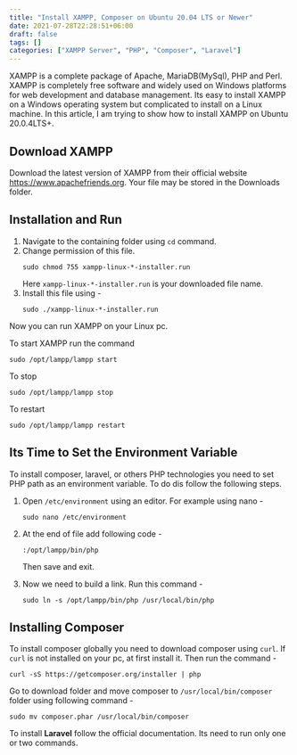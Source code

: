 ```yaml
---
title: "Install XAMPP, Composer on Ubuntu 20.04 LTS or Newer"
date: 2021-07-28T22:28:51+06:00
draft: false
tags: []
categories: ["XAMPP Server", "PHP", "Composer", "Laravel"]
---
```


XAMPP is a complete package of Apache, MariaDB(MySql), PHP and Perl. XAMPP is completely free software and widely used on Windows platforms for web development and database management. Its easy to install XAMPP on a Windows operating system but complicated to install on a Linux machine. In this article, I am trying to show how to install XAMPP on Ubuntu 20.0.4LTS+.

  
  
## Download XAMPP
Download the latest version of XAMPP from their official website https://www.apachefriends.org. Your file may be stored in the Downloads folder.

  
## Installation and Run
1. Navigate to the containing folder using `cd` command.
2. Change permission of this file.
    ```
    sudo chmod 755 xampp-linux-*-installer.run
    ```
    Here `xampp-linux-*-installer.run` is your downloaded file name.
3. Install this file using -
   ```
   sudo ./xampp-linux-*-installer.run
   ```  

Now you can run XAMPP on your Linux pc.

To start XAMPP run the command
```
sudo /opt/lampp/lampp start
```
To stop
```
sudo /opt/lampp/lampp stop
```
To restart
```
sudo /opt/lampp/lampp restart
```

  
## Its Time to Set the Environment Variable
To install composer, laravel, or others PHP technologies you need to set PHP path as an environment variable. To do dis follow the following steps.
1. Open `/etc/environment` using an editor. For example using nano - 
   ```
   sudo nano /etc/environment
   ```
2. At the end of file add following code -
   ```
   :/opt/lampp/bin/php
   ```
   Then save and exit.

3. Now we need to build a link. Run this command - 
   ```
   sudo ln -s /opt/lampp/bin/php /usr/local/bin/php
   ```

  
## Installing Composer
To install composer globally you need to download composer using `curl`. If `curl` is not installed on your pc, at first install it. Then run the command - 
```
curl -sS https://getcomposer.org/installer | php
```

Go to download folder and move composer to `/usr/local/bin/composer` folder using following command - 
```
sudo mv composer.phar /usr/local/bin/composer
```

To install **Laravel** follow the official documentation. Its need to run only one or two commands.

